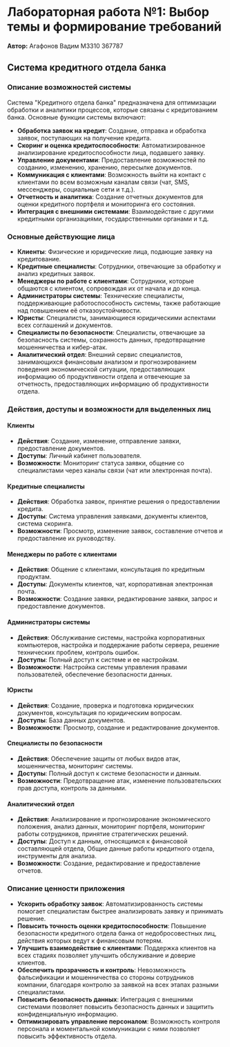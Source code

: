 # Лабораторная работа №1: Выбор темы и формирование требований

**Автор:** Агафонов Вадим M3310 367787

## Система кредитного отдела банка

### Описание возможностей системы

Система "Кредитного отдела банка" предназначена для оптимизации обработки и аналитики процессов, которые связаны с кредитованием банка. Основные функции системы включают:

- **Обработка заявок на кредит**: Создание, отправка и обработка заявок, поступающих на получение кредита.
- **Скоринг и оценка кредитоспособности**: Автоматизированное анализирование кредитоспособности лица, подавшего заявку.
- **Управление документами**: Предоставление возможностей по созданию, изменению, хранению, пересылке документов.
- **Коммуникация с клиентами**: Возможность выйти на контакт с клиентами по всем возможным каналам связи (чат, SMS, мессенджеры, социальные сети и т.д.).
- **Отчетность и аналитика**: Создание отчетных документов для оценки кредитного портфеля и мониторинга его состояния.
- **Интеграция с внешними системами**: Взаимодействие с другими кредитными организациями, государственными органами и т.д.

### Основные действующие лица

- **Клиенты**: Физические и юридические лица, подающие заявку на кредитование.
- **Кредитные специалисты**: Сотрудники, отвечающие за обработку и анализ кредитных заявок.
- **Менеджеры по работе с клиентами**: Сотрудники, которые общаются с клиентом, сопровождая их от начала и до конца.
- **Администраторы системы**: Технические специалисты, поддерживающие работоспособность системы, также работающие над повышением её отказоустойчивости.
- **Юристы**: Специалисты, занимающиеся юридическими аспектами всех соглашений и документов.
- **Специалисты по безопасности**: Специалисты, отвечающие за безопасность системы, сохранность данных, предотвращение мошенничества и кибер-атак.
- **Аналитический отдел**: Внешний сервис специалистов, занимающихся финансовым анализом и прогнозированием поведения экономической ситуации, предоставляющих информацию об продуктивности отдела и отвечеющие за отчетность, предоставляющих информацию об продуктивности отдела.

### Действия, доступы и возможности для выделенных лиц

#### Клиенты
- **Действия**: Создание, изменение, отправление заявки, предоставление документов.
- **Доступы**: Личный кабинет пользователя.
- **Возможности**: Мониторинг статуса заявки, общение со специалистами через каналы связи (чат или электронная почта).

#### Кредитные специалисты
- **Действия**: Обработка заявок, принятие решения о предоставлении кредита.
- **Доступы**: Система управления заявками, документы клиентов, система скоринга.
- **Возможности**: Просмотр, изменение заявок, составление отчетов и предоставление их руководству.

#### Менеджеры по работе с клиентами
- **Действия**: Общение с клиентами, консультация по кредитным продуктам.
- **Доступы**: Документы клиентов, чат, корпоративная электронная почта.
- **Возможности**: Создание заявки, редактирование заявки, запрос и предоставление документов.

#### Администраторы системы
- **Действия**: Обслуживание системы, настройка корпоративных компьютеров, настройка и поддержание работы сервера, решение технических проблем, контроль ошибок.
- **Доступы**: Полный доступ к системе и ее настройкам.
- **Возможности**: Настройка системы управления правами пользователей, обеспечение безопасности данных.

#### Юристы
- **Действия**: Создание, проверка и подготовка юридических документов, консультация по юридическим вопросам.
- **Доступы**: База данных документов.
- **Возможности**: Просмотр, создание и редактирование документов.

#### Специалисты по безопасности
- **Действия**: Обеспечение защиты от любых видов атак, мошенничества, мониторинг системы.
- **Доступы**: Полный доступ к системе безопасности и данным.
- **Возможности**: Предотвращение атак, изменение пользовательских прав доступа, контроль за данными.

#### Аналитический отдел
- **Действия**: Анализирование и прогнозирование экономического положения, анализ данных, мониторинг портфеля, мониторинг работы сотрудников, принятие стратегических решений.
- **Доступы**: Доступ к данным, относящимся к финансовой составляющей отдела, Общие данные работы кредитного отдела, инструменты для анализа.
- **Возможности**: Создание, редактирование и предоставление отчетов.

### Описание ценности приложения

- **Ускорить обработку заявок**: Автоматизированность системы помогает специалистам быстрее анализировать заявку и принимать решение.
- **Повысить точность оценки кредитоспособности**: Повышение безопасности кредитного отдела банка от недобросовестных лиц, действия которых ведут к финансовым потерям.
- **Улучшить взаимодействие с клиентами**: Поддержка клиентов на всех стадиях позволяет улучшить обслуживание и доверие клиентов.
- **Обеспечить прозрачность и контроль**: Невозможность фальсификации и мошенничества со стороны сотрудников компании, благодаря контролю за заявкой на всех этапах разными специалистами.
- **Повысить безопасность данных**: Интеграция с внешними системами позволяет повысить безопасность данных и защитить конфиденциальную информацию.
- **Оптимизировать управление персоналом**: Возможность контроля персонала и моментальной коммуникации с ними позволяет повысить эффективность отдела.
